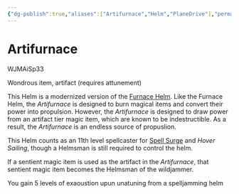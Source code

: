 ```yaml
---
{"dg-publish":true,"aliases":["Artifurnace","Helm","PlaneDrive"],"permalink":"/system-reference/homebrew-options/spelljamming-helm/","dgHomeLink":true,"dgPassFrontmatter":true}
---
```


# Artifurnace
WJMAiSp33[](https://www.dropbox.com/sh/3c88jrhy1t7gyql/AACS63QaKFCCrBn_-cxRVHBda "View Homebrew Source")

Wondrous item, artifact (requires attunement)

This Helm is a modernized version of the [Furnace Helm](https://5e.tools/items.html#furnace%20helm%20(minor)_wjmais). Like the Furnace Helm, the _Artifurnace_ is designed to burn magical items and convert their power into propulsion. However, the _Artifurnace_ is designed to draw power from an artifact tier magic item, which are known to be indestructible. As a result, the _Artifurnace_ is an endless source of propuslion.

This Helm counts as an 11th level spellcaster for [Spell Surge](https://5e.tools/optionalfeatures.html#spell%20surge_wjmais) and _Hover Sailing_, though a Helmsman is still required to control the helm.

If a sentient magic item is used as the artifact in the _Artifurnace_, that sentient magic item becomes the Helmsman of the wildjammer.

You gain 5 levels of exaoustion upun unatuning from a spelljamming helm